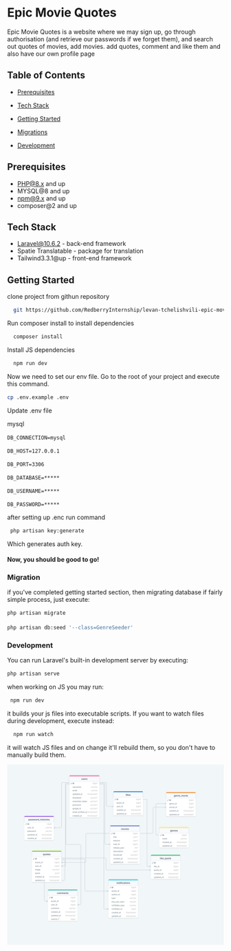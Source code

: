 # Epic Movie Quotes

Epic Movie Quotes is a website where we may sign up, go through authorisation (and retrieve our passwords if we forget them), and search out quotes of movies, add movies. add quotes, comment and like them and also have our own profile page

## Table of Contents

-   [Prerequisites](#prerequisites)

-   [Tech Stack](#tech-stack)

-   [Getting Started](#getting-started)

-   [Migrations](#migration)

-   [Development](#development)

## Prerequisites

-   PHP@8.x and up
-   MYSQL@8 and up
-   npm@9.x and up
-   composer@2 and up

## Tech Stack

-   Laravel@10.6.2 - back-end framework
-   Spatie Translatable - package for translation
-   Tailwind3.3.1@up - front-end framework

## Getting Started

clone project from githun repository

```bash
  git https://github.com/RedberryInternship/levan-tchelishvili-epic-movie-quotes-back
```

Run composer install to install dependencies

```bash
  composer install
```

Install JS dependencies

```bash
  npm run dev
```

Now we need to set our env file. Go to the root of your project and execute this command.

```bash
cp .env.example .env
```

Update .env file

mysql

`DB_CONNECTION=mysql`

`DB_HOST=127.0.0.1`

`DB_PORT=3306`

`DB_DATABASE=*****`

`DB_USERNAME=*****`

`DB_PASSWORD=*****`

after setting up .enc run command

```bash
 php artisan key:generate
```

Which generates auth key.

#### Now, you should be good to go!

### Migration

if you've completed getting started section, then migrating database if fairly simple process, just execute:

```bash
php artisan migrate

php artisan db:seed '--class=GenreSeeder'
```

### Development

You can run Laravel's built-in development server by executing:

```bash
php artisan serve
```

when working on JS you may run:

```bash
 npm run dev
```

it builds your js files into executable scripts. If you want to watch files during development, execute instead:

```bash
  npm run watch
```

it will watch JS files and on change it'll rebuild them, so you don't have to manually build them.

![Epic Movie Quotes DrawSql](public/images/EpicMovieQuotesDrawSql.png)
